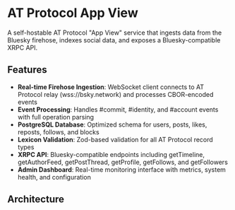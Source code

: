 # AT Protocol App View

A self-hostable AT Protocol "App View" service that ingests data from the Bluesky firehose, indexes social data, and exposes a Bluesky-compatible XRPC API.

## Features

- **Real-time Firehose Ingestion**: WebSocket client connects to AT Protocol relay (wss://bsky.network) and processes CBOR-encoded events
- **Event Processing**: Handles #commit, #identity, and #account events with full operation parsing
- **PostgreSQL Database**: Optimized schema for users, posts, likes, reposts, follows, and blocks
- **Lexicon Validation**: Zod-based validation for all AT Protocol record types
- **XRPC API**: Bluesky-compatible endpoints including getTimeline, getAuthorFeed, getPostThread, getProfile, getFollows, and getFollowers
- **Admin Dashboard**: Real-time monitoring interface with metrics, system health, and configuration

## Architecture

